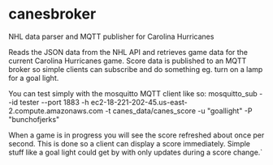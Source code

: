 # canesbroker
NHL data parser and MQTT publisher for Carolina Hurricanes

Reads the JSON data from the NHL API and retrieves game data for the current Carolina Hurricanes game. Score data is published to an MQTT broker so simple clients can subscribe and do something eg. turn on a lamp for a goal light.

You can test simply with the mosquitto MQTT client like so:
mosquitto_sub --id tester --port 1883 -h ec2-18-221-202-45.us-east-2.compute.amazonaws.com  -t canes_data/canes_score -u "goallight" -P "bunchofjerks"

When a game is in progress you will see the score refreshed about once per second. This is done so a client can display a score immediately. Simple stuff like a goal light could get by with only updates during a score change.`
